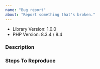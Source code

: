 ```yaml
---
name: "Bug report"
about: "Report something that's broken."
---
```


<!-- DO NOT THROW THIS AWAY -->
<!-- Fill out the FULL versions with patch versions -->

- Library Version: 1.0.0
- PHP Version: 8.3.4 / 8.4

### Description

### Steps To Reproduce
